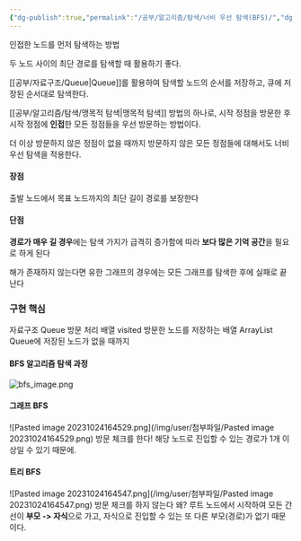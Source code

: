 ```yaml
---
{"dg-publish":true,"permalink":"/공부/알고리즘/탐색/너비 우선 탐색(BFS)/","dgPassFrontmatter":true}
---
```


인접한 노드를 먼저 탐색하는 방법

두 노드 사이의 최단 경로를 탐색할 때 활용하기 좋다.

[[공부/자료구조/Queue\|Queue]]를 활용하여 탐색할 노드의 순서를 저장하고, 큐에 저장된 순서대로 탐색한다.

[[공부/알고리즘/탐색/맹목적 탐색\|맹목적 탐색]] 방법의 하나로, 시작 정점을 방문한 후 시작 정점에 **인접**한 모든 정점들을 우선 방문하는 방법이다.

더 이상 방문하지 않은 정점이 없을 때까지 방문하지 않은 모든 정점들에 대해서도 너비 우선 탐색을 적용한다.

#### 장점
출발 노드에서 목표 노드까지의 최단 길이 경로를 보장한다

#### 단점
**경로가 매우 길 경우**에는 탐색 가지가 급격히 증가함에 따라 **보다 많은 기억 공간**을 필요로 하게 된다

해가 존재하지 않는다면 유한 그래프의 경우에는 모든 그래프를 탐색한 후에 실패로 끝난다

### 구현 핵심
자료구조 Queue
방문 처리 배열 visited
방문한 노드를 저장하는 배열 ArrayList
Queue에 저장된 노드가 없을 때까지

#### BFS 알고리즘 탐색 과정

![bfs_image.png](/img/user/첨부파일/bfs_image.png)

#### 그래프 BFS
![Pasted image 20231024164529.png](/img/user/첨부파일/Pasted image 20231024164529.png)
방문 체크를 한다! 해당 노드로 진입할 수 있는 경로가 1개 이상일 수 있기 때문에.
#### 트리 BFS
![Pasted image 20231024164547.png](/img/user/첨부파일/Pasted image 20231024164547.png)
방문 체크를 하지 않는다
왜? 루트 노드에서 시작하여 모든 간선이 **부모 -> 자식**으로 가고, 자식으로 진입할 수 있는 또 다른 부모(경로)가 없기 때문이다.